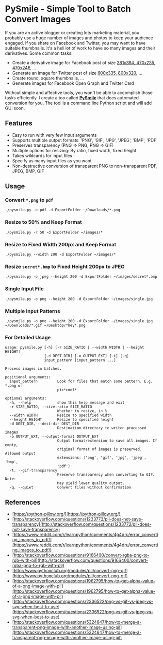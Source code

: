 # PySmile - Simple Tool to Batch Convert Images

If you are an active blogger or creating lots marketing material, you probably use a huge number of images and photos to keep your audience engaged. If you share on Facebook and Twitter, you may want to have suitable thumbnails. It's a hell lot of work to have so many images and their derivatives. Some common tasks:

* Create a derivative image for Facebook post of size [281x394, 470x235, 470x246](https://blog.bufferapp.com/ideal-image-sizes-social-media-posts), ...
* Generate an image for Twitter post of size [600x335, 800x320](https://business.twitter.com/en/help/campaign-setup/advertiser-card-specifications.html), ...
* Create round, square thumbnails, ...
* Generate images for Facebook Open Graph and Twitter Card

Without simple and affective tools, you won't be able to accomplish those tasks efficiently. I create a too called [**PySmile**](https://github.com/vietlq/PySmile) that does automated conversion for you. The tool is a command line Python script and will add GUI soon.

## Features

* Easy to run with very few input arguments
* Supports multiple output formats: 'PNG', 'GIF', 'JPG', 'JPEG', 'BMP', 'PDF'
* Preserves transparency (PNG => PNG, PNG => GIF)
* Multiple options for resizing: By ratio, fixed width, fixed height
* Takes wildcards for input files
* Specify as many input files as you want
* Non-destructive conversion of transparent PNG to non-transparent PDF, JPEG, BMP, GIF

## Usage

### Convert `*.png` to `pdf`

```
./pysmile.py -o pdf -d ExportFolder ~/Downloads/*.png
```

### Resize to 50% and Keep Format

```
./pysmile.py -r 50 -d ExportFolder ~/images/*
```

### Resize to Fixed Width 200px and Keep Format

```
./pysmile.py --width 200 -d ExportFolder ~/images/*
```

### Resize `secret*.bmp` to Fixed Height 200px to JPEG

```
./pysmile.py -o jpeg --height 200 -d ExportFolder ~/images/secret*.bmp
```

### Single Input File

```
./pysmile.py -o png --height 200 -d ExportFolder ~/images/single.jpg
```

### Multiple Input Patterns

```
./pysmile.py -o png --height 200 -d ExportFolder ~/images/single.jpg ~/Downloads/*.gif ~/Desktop/*hey*.png
```

### For Detailed Usage

```
usage: pysmile.py [-h] [-r SIZE_RATIO | --width WIDTH | --height HEIGHT]
                  [-d DEST_DIR] [-o OUTPUT_EXT] [-t] [-q]
                  input_pattern [input_pattern ...]

Process images in batches.

positional arguments:
  input_pattern         Look for files that match some pattern. E.g. *.png or
                        pic*cool*

optional arguments:
  -h, --help            show this help message and exit
  -r SIZE_RATIO, --size-ratio SIZE_RATIO
                        Whether to resize, in %
  --width WIDTH         Resize to specified width
  --height HEIGHT       Resize to specified height
  -d DEST_DIR, --dest-dir DEST_DIR
                        Destination directory to writen processed images
  -o OUTPUT_EXT, --output-format OUTPUT_EXT
                        Output format/extension to save all images. If empty,
                        original format of images is preserved. Allowed output
                        extensions: ('png', 'gif', 'jpg', 'jpeg', 'bmp',
                        'pdf')
  -t, --gif-transparency
                        Preserve transparency when converting to GIF. Note:
                        May yield lower quality output.
  -q, --quiet           Convert files without confirmation
```

## References

* [https://python-pillow.org/](https://python-pillow.org/)
* [http://stackoverflow.com/questions/1233772/pil-does-not-save-transparency](http://stackoverflow.com/questions/1233772/pil-does-not-save-transparency)
* [https://www.reddit.com/r/learnpython/comments/4g4dru/error_converting_images_to_pdf/](https://www.reddit.com/r/learnpython/comments/4g4dru/error_converting_images_to_pdf/)
* [http://stackoverflow.com/questions/9166400/convert-rgba-png-to-rgb-with-pil](http://stackoverflow.com/questions/9166400/convert-rgba-png-to-rgb-with-pil)
* [http://www.pythonclub.org/modules/pil/convert-png-gif](http://www.pythonclub.org/modules/pil/convert-png-gif)
* [http://stackoverflow.com/questions/1962795/how-to-get-alpha-value-of-a-png-image-with-pil](http://stackoverflow.com/questions/1962795/how-to-get-alpha-value-of-a-png-image-with-pil)
* [http://stackoverflow.com/questions/2336522/png-vs-gif-vs-jpeg-vs-svg-when-best-to-use](http://stackoverflow.com/questions/2336522/png-vs-gif-vs-jpeg-vs-svg-when-best-to-use)
* [http://stackoverflow.com/questions/5324647/how-to-merge-a-transparent-png-image-with-another-image-using-pil](http://stackoverflow.com/questions/5324647/how-to-merge-a-transparent-png-image-with-another-image-using-pil)
